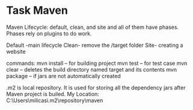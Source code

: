 # Task Maven

Maven Lifecycle: default, clean, and site and all of them have phases. Phases rely on plugins to do work.

Default -main lifecycle
Clean- remove the /target folder
Site- creating a website

commands:
mvn install – for building project
mvn test – for test case
mvn clear – deletes the build directory named target and its contents
mvn package – if jars are not automatically created 


.m2 is local repository. It is used for storing all the dependency jars after Maven project is builed. My Location: C:\Users\milicasi\.m2\repository\maven 
